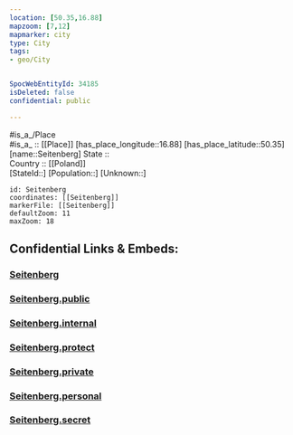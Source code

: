 ```yaml
---
location: [50.35,16.88] 
mapzoom: [7,12] 
mapmarker: city 
type: City
tags:
- geo/City


SpocWebEntityId: 34185
isDeleted: false
confidential: public

---
```

#is_a_/Place  
#is_a_ :: [[Place]] 
[has_place_longitude::16.88] 
[has_place_latitude::50.35] 
[name::Seitenberg] 
State ::  
Country :: [[Poland]]  
[StateId::] 
[Population::] 
[Unknown::] 


```leaflet
id: Seitenberg
coordinates: [[Seitenberg]] 
markerFile: [[Seitenberg]] 
defaultZoom: 11 
maxZoom: 18
```


## Confidential Links & Embeds: 

### [Seitenberg](/_Standards/Earth/Continent/Europe/Europe~East/Poland/Provinces~Poland/Lower_Silesian/City/Seitenberg.md) 

### [Seitenberg.public](/_public/Earth/Continent/Europe/Europe~East/Poland/Provinces~Poland/Lower_Silesian/City/Seitenberg.public.md) 

### [Seitenberg.internal](/_internal/Earth/Continent/Europe/Europe~East/Poland/Provinces~Poland/Lower_Silesian/City/Seitenberg.internal.md) 

### [Seitenberg.protect](/_protect/Earth/Continent/Europe/Europe~East/Poland/Provinces~Poland/Lower_Silesian/City/Seitenberg.protect.md) 

### [Seitenberg.private](/_private/Earth/Continent/Europe/Europe~East/Poland/Provinces~Poland/Lower_Silesian/City/Seitenberg.private.md) 

### [Seitenberg.personal](/_personal/Earth/Continent/Europe/Europe~East/Poland/Provinces~Poland/Lower_Silesian/City/Seitenberg.personal.md) 

### [Seitenberg.secret](/_secret/Earth/Continent/Europe/Europe~East/Poland/Provinces~Poland/Lower_Silesian/City/Seitenberg.secret.md)

